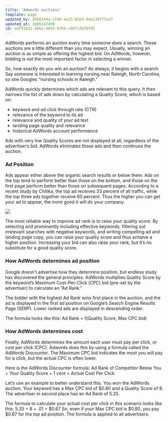 ```yaml
---
title: 'Adwords auctions'
template: page
updated_by: 29b0194a-1fd0-4a23-81bd-0da139f7fa37
updated_at: 1605147499
id: adf93b31-4bba-4893-b7bb-cbbfc2bf0f05
---
```

AdWords performs an auction every time someone does a search. These auctions are a little different than you may expect. Usually, winning an auction is as simple as offering the highest bid. On AdWords, however, bidding is not the most important factor in selecting a winner.

So, how exactly do you win an auction? As always, it begins with a search. Say someone is interested in learning nursing near Raleigh, North Carolina, so she Googles “nursing schools in Raleigh.” 

AdWords quickly determines which ads are relevant to this query. It then narrows the list of ads down by calculating a Quality Score, which is based on:

*   keyword and ad click through rate (CTR)
*   relevance of the keyword to its ad
*   relevance and quality of your ad text
*   landing page quality and relevance
*   historical AdWords account performance

Ads with very low Quality Scores are not displayed at all, regardless of the advertiser’s bid. AdWords eliminates those ads and then continues the auction.

### Ad Position

Ads appear either above the organic search results or below them. Ads on the top tend to perform better than those on the bottom, and those on the first page perform better than those on subsequent pages. According to a recent study by Chitika, the top ad receives 33 percent of all traffic, while the top three ads together receive 60 percent. Thus the higher you can get your ad to appear, the more good it will do your company. 

![](https://blog.adfury.io/wp-content/uploads/image7-281x300.png)

The most reliable way to improve ad rank is to raise your quality score. By selecting and prominently including effective keywords, filtering out irrelevant searches with negative keywords, and writing compelling ad and landing page copy, you can raise your quality score and thus achieve a higher position. Increasing your bid can also raise your rank, but it’s no substitute for a good quality score.

### How AdWords determines ad position

Google doesn't advertise how they determine position, but endless study has discovered the general principles. AdWords multiplies Quality Score by the keyword’s Maximum Cost-Per-Click (CPC) bid (pre-set by the advertiser) to calculate an “Ad Rank.”

The bidder with the highest Ad Rank wins first place in the auction, and the ad is displayed in the first ad position on Google’s Search Engine Results Page (SERP). Lower ranked ads are displayed in descending order. 

The formula looks like this: Ad Rank = f(Quality Score, Max CPC bid)

### How AdWords determines cost

Finally, AdWords determines the amount each user must pay per click, or cost per click (CPC). Adwords does this by using a formula called the AdWords Discounter. The Maximum CPC bid indicates the most you will pay for a click, but the actual CPC is often lower.

Here is the AdWords Discounter formula: Ad Rank of Competitor Below You ÷ Your Quality Score + 1 cent = Actual Cost Per Click 

Let’s use an example to better understand this. You won the AdWords auction. Your keyword has a Max CPC bid of $0.80 and a Quality Score of 8. The advertiser in second place has an Ad Rank of 5.25.

The formula to calculate your actual cost per click in this scenario looks like this: 5.25 ÷ 8 + .01 = $0.67 So, even if your Max CPC bid is $0.80, you pay $0.67 for the top ad position. The formula is applied to all advertisers.